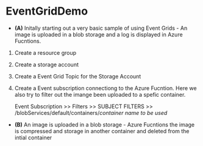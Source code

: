 # EventGridDemo

* **(A)** Initally starting out a very basic sample of using Event Grids - An image is uploaded in a blob storage and a log is displayed in Azure Fucntions.

1. Create a resource group
2. Create a storage account
3. Create a Event Grid Topic for the Storage Account 
4. Create a Event subscription connectiong to the Azure Fucntion. Here we also try to filter out the imange been uploaded to a spefic container.

    Event Subscription >> Filters >> SUBJECT FILTERS >> /blobServices/default/containers/<i>container name to be used</i>


* **(B)** An image is uploaded in a blob storage - Azure Fucntions the image is compressed and storage in another container and deleted from the intial container
